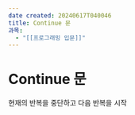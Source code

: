 ```yaml
---
date created: 20240617T040046
title: Continue 문
과목:
  - "[[프로그래밍 입문]]"
---
```


# Continue 문

현재의 반복을 중단하고 다음 반복을 시작
